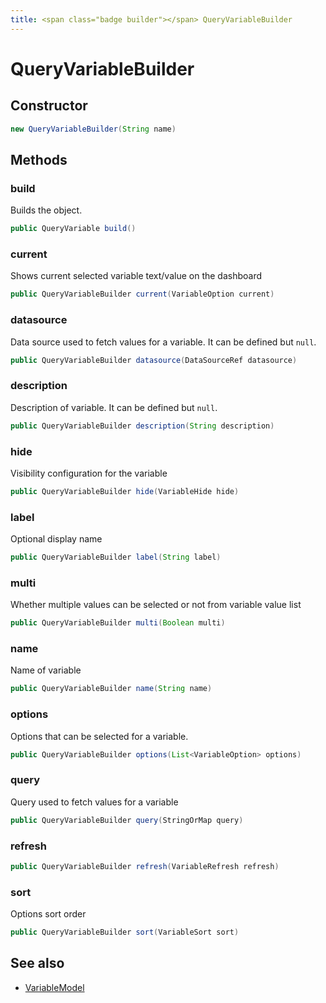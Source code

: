 ```yaml
---
title: <span class="badge builder"></span> QueryVariableBuilder
---
```

# <span class="badge builder"></span> QueryVariableBuilder

## Constructor

```java
new QueryVariableBuilder(String name)
```
## Methods

### <span class="badge object-method"></span> build

Builds the object.

```java
public QueryVariable build()
```

### <span class="badge object-method"></span> current

Shows current selected variable text/value on the dashboard

```java
public QueryVariableBuilder current(VariableOption current)
```

### <span class="badge object-method"></span> datasource

Data source used to fetch values for a variable. It can be defined but `null`.

```java
public QueryVariableBuilder datasource(DataSourceRef datasource)
```

### <span class="badge object-method"></span> description

Description of variable. It can be defined but `null`.

```java
public QueryVariableBuilder description(String description)
```

### <span class="badge object-method"></span> hide

Visibility configuration for the variable

```java
public QueryVariableBuilder hide(VariableHide hide)
```

### <span class="badge object-method"></span> label

Optional display name

```java
public QueryVariableBuilder label(String label)
```

### <span class="badge object-method"></span> multi

Whether multiple values can be selected or not from variable value list

```java
public QueryVariableBuilder multi(Boolean multi)
```

### <span class="badge object-method"></span> name

Name of variable

```java
public QueryVariableBuilder name(String name)
```

### <span class="badge object-method"></span> options

Options that can be selected for a variable.

```java
public QueryVariableBuilder options(List<VariableOption> options)
```

### <span class="badge object-method"></span> query

Query used to fetch values for a variable

```java
public QueryVariableBuilder query(StringOrMap query)
```

### <span class="badge object-method"></span> refresh

```java
public QueryVariableBuilder refresh(VariableRefresh refresh)
```

### <span class="badge object-method"></span> sort

Options sort order

```java
public QueryVariableBuilder sort(VariableSort sort)
```

## See also

 * <span class="badge object-type-class"></span> [VariableModel](./object-VariableModel.md)
